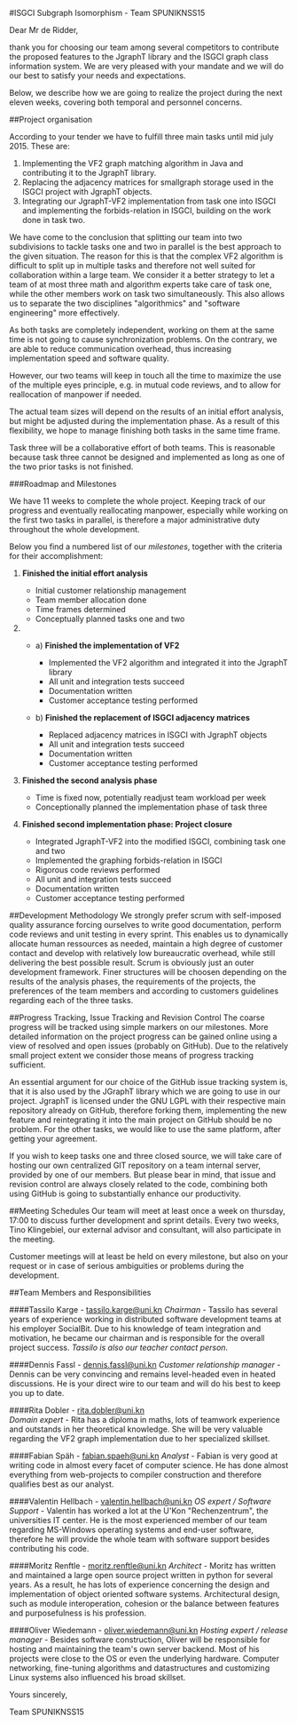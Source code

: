 #ISGCI Subgraph Isomorphism - Team SPUNIKNSS15

Dear Mr de Ridder,

thank you for choosing our team among several competitors to contribute 
the proposed features to the JgraphT library and the ISGCI graph class
information system.
We are very pleased with your mandate and we will do our best to
satisfy your needs and expectations.

Below, we describe how we are going to realize the project 
during the next eleven weeks,
covering both temporal and personnel concerns.

##Project organisation 

According to your tender we have to fulfill three main tasks until mid
july 2015. These are:

1. Implementing the VF2 graph matching algorithm in Java and contributing
   it to the JgraphT library.
2. Replacing the adjacency matrices for smallgraph storage used in 
   the ISGCI project with JgraphT objects.
3. Integrating our JgraphT-VF2 implementation from task one into ISGCI
   and implementing the forbids-relation in ISGCI, building on the work done
   in task two.

We have come to the conclusion that splitting our team into two subdivisions
to tackle tasks one and two in parallel is the best approach to the given
situation.
The reason for this is that the complex VF2 algorithm is difficult
to split up in multiple tasks and therefore not well suited for 
collaboration within a large team. We consider it a better strategy to
let a team of at most three math and algorithm experts take care of task
one, while the other members work on task two simultaneously.
This also allows us to separate the two disciplines "algorithmics" and
"software engineering" more effectively.

As both tasks are completely independent, working on them at the same
time is not going to cause synchronization problems. On the contrary, we
are able to reduce communication overhead, thus increasing implementation
speed and software quality.

However, our two teams will keep in touch all the time to maximize the
use of the multiple eyes principle, e.g. in mutual code reviews, 
and to allow for reallocation of manpower if needed.

The actual team sizes will depend on the results of an initial effort analysis,
but might be adjusted during the implementation phase.
As a result of this flexibility, we hope to manage finishing both tasks
in the same time frame.

Task three will be a collaborative effort of both teams.
This is reasonable because task three cannot be designed and implemented
as long as one of the two prior tasks is not finished.


###Roadmap and Milestones

We have 11 weeks to complete the whole project. 
Keeping track of our progress and eventually reallocating manpower,
especially while working on the first two tasks in parallel, is therefore
a major administrative duty throughout the whole development.

Below you find a numbered list of our *milestones*, together with the
criteria for their accomplishment:


1. **Finished the initial effort analysis**
	- Initial customer relationship management
	- Team member allocation done
	- Time frames determined
	- Conceptually planned tasks one and two

2. 
	- a) **Finished the implementation of VF2**
		- Implemented the VF2 algorithm and integrated it into the JgraphT library
		- All unit and integration tests succeed
		- Documentation written
		- Customer acceptance testing performed 

 	- b) **Finished the replacement of ISGCI adjacency matrices**
		- Replaced adjacency matrices in ISGCI with JgraphT objects
		- All unit and integration tests succeed
		- Documentation written
		- Customer acceptance testing performed 

3. **Finished the second analysis phase**
	- Time is fixed now, potentially readjust team workload per week
	- Conceptionally planned the implementation phase of task three

4. **Finished second implementation phase: Project closure**
	- Integrated JgraphT-VF2 into the modified ISGCI, combining task one and two
	- Implemented the graphing forbids-relation in ISGCI
	- Rigorous code reviews performed
	- All unit and integration tests succeed
	- Documentation written
	- Customer acceptance testing performed


##Development Methodology
We strongly prefer scrum with self-imposed quality assurance
forcing ourselves to write good documentation, perform code reviews and 
unit testing in every sprint. This enables us to dynamically allocate human 
ressources as needed, maintain a high degree of customer contact and develop
with relatively low bureaucratic overhead, while still delivering 
the best possible result.
Scrum is obviously just an outer development
framework. Finer structures will be choosen depending on the results of the
analysis phases, the requirements of the projects,
the preferences of the team members and according to customers 
guidelines regarding each of the three tasks.

##Progress Tracking, Issue Tracking and Revision Control
The coarse progress will be tracked using simple markers on our
milestones.
More detailed information on the project progress can be gained online
using a view of resolved and open issues (probably on GitHub).
Due to the relatively small project extent we consider those means
of progress tracking sufficient.

An essential argument for our choice of the GitHub issue tracking
system is, that it is also used by the JGraphT library which we are
going to use in our project. JgraphT is licensed under
the GNU LGPL with their respective main repository already on GitHub,
therefore forking them, implementing the new feature and reintegrating
it into the main project on GitHub should be no problem.
For the other tasks,
we would like to use the same platform, after getting your agreement.

If you wish to keep tasks one and three closed source,
we will take care of hosting our own centralized GIT repository
on a team internal server, provided by one of our members.
But please bear in mind, that issue and revision control are always closely
related to the code, combining both using GitHub is going to substantially
enhance our productivity.


##Meeting Schedules
Our team will meet at least once a week on thursday, 17:00 to discuss
further development and sprint details. Every two weeks, Tino Klingebiel,
our external advisor and consultant, will also participate in the meeting.

Customer meetings will at least be held on every milestone, but also on
your request or in case of serious ambiguities or problems during
the development.

##Team Members and Responsibilities

####Tassilo Karge - <tassilo.karge@uni.kn>
*Chairman* - Tassilo has several years of experience working in distributed
software development teams at his employer SocialBit. Due to his knowledge
of team integration and motivation, he became our chairman and is responsible
for the overall project success. *Tassilo is also our teacher contact person*.

####Dennis Fassl - <dennis.fassl@uni.kn> 
*Customer relationship manager* - Dennis can be very convincing and remains
level-headed even in heated discussions. He is your direct wire to our team 
and will do his best to keep you up to date.

####Rita Dobler - <rita.dobler@uni.kn>  
*Domain expert* - Rita has a diploma in maths, lots of teamwork experience
and outstands in her theoretical knowledge. She will be very valuable 
regarding the VF2 graph implementation due to her specialized skillset.

####Fabian Späh - <fabian.spaeh@uni.kn>
*Analyst* - Fabian is very good at writing code in almost every facet of
computer science. He has done almost everything from
web-projects to compiler construction and therefore qualifies best as 
our analyst.

####Valentin Hellbach - <valentin.hellbach@uni.kn>
*OS expert / Software Support* - Valentin has worked a lot at the
U'Kon "Rechenzentrum", the universities IT center. He is the most
experienced member of our team regarding MS-Windows operating systems
and end-user software, therefore he will provide the whole team with
software support besides contributing his code. 

####Moritz Renftle - <moritz.renftle@uni.kn>
*Architect* - Moritz has written and maintained a large open source
project written in python for several years. As a result, he has lots of
experience concerning the design and implementation of object oriented
software systems. Architectural design, such as module interoperation,
cohesion or the balance between features and purposefulness is his profession.

####Oliver Wiedemann - <oliver.wiedemann@uni.kn>
*Hosting expert / release manager* - Besides software construction, Oliver will
be responsible for hosting and maintaining the team's own server backend. 
Most of his projects were close to the OS or even the underlying hardware.
Computer networking, fine-tuning algorithms and datastructures and customizing
Linux systems also influenced his broad skillset. 

  
Yours sincerely,

Team SPUNIKNSS15






